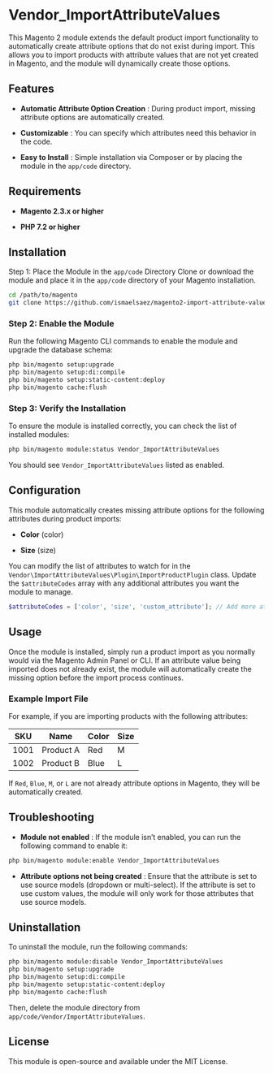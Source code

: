 
# Vendor_ImportAttributeValues 


This Magento 2 module extends the default product import functionality to automatically create attribute options that do not exist during import. This allows you to import products with attribute values that are not yet created in Magento, and the module will dynamically create those options.


## Features 

 
- **Automatic Attribute Option Creation** : During product import, missing attribute options are automatically created.
 
- **Customizable** : You can specify which attributes need this behavior in the code.
 
- **Easy to Install** : Simple installation via Composer or by placing the module in the `app/code` directory.


## Requirements 

 
- **Magento 2.3.x or higher**
 
- **PHP 7.2 or higher**


## Installation 

Step 1: Place the Module in the `app/code` Directory
Clone or download the module and place it in the `app/code` directory of your Magento installation.


```bash
cd /path/to/magento
git clone https://github.com/ismaelsaez/magento2-import-attribute-values.git app/code/Vendor/ImportAttributeValues
```


### Step 2: Enable the Module 


Run the following Magento CLI commands to enable the module and upgrade the database schema:



```bash
php bin/magento setup:upgrade
php bin/magento setup:di:compile
php bin/magento setup:static-content:deploy
php bin/magento cache:flush
```


### Step 3: Verify the Installation 


To ensure the module is installed correctly, you can check the list of installed modules:



```bash
php bin/magento module:status Vendor_ImportAttributeValues
```

You should see `Vendor_ImportAttributeValues` listed as enabled.

## Configuration 


This module automatically creates missing attribute options for the following attributes during product imports:

 
- **Color**  (color)
 
- **Size**  (size)

You can modify the list of attributes to watch for in the `Vendor\ImportAttributeValues\Plugin\ImportProductPlugin` class. Update the `$attributeCodes` array with any additional attributes you want the module to manage.


```php
$attributeCodes = ['color', 'size', 'custom_attribute']; // Add more attributes here
```


## Usage 


Once the module is installed, simply run a product import as you normally would via the Magento Admin Panel or CLI. If an attribute value being imported does not already exist, the module will automatically create the missing option before the import process continues.


### Example Import File 


For example, if you are importing products with the following attributes:

| SKU | Name | Color | Size | 
| --- | --- | --- | --- | 
| 1001 | Product A | Red | M | 
| 1002 | Product B | Blue | L | 

If `Red`, `Blue`, `M`, or `L` are not already attribute options in Magento, they will be automatically created.

## Troubleshooting 

 
- **Module not enabled** : If the module isn’t enabled, you can run the following command to enable it:


```bash
php bin/magento module:enable Vendor_ImportAttributeValues
```
 
- **Attribute options not being created** : Ensure that the attribute is set to use source models (dropdown or multi-select). If the attribute is set to use custom values, the module will only work for those attributes that use source models.


## Uninstallation 


To uninstall the module, run the following commands:



```bash
php bin/magento module:disable Vendor_ImportAttributeValues
php bin/magento setup:upgrade
php bin/magento setup:di:compile
php bin/magento setup:static-content:deploy
php bin/magento cache:flush
```

Then, delete the module directory from `app/code/Vendor/ImportAttributeValues`.

## License 


This module is open-source and available under the MIT License.
